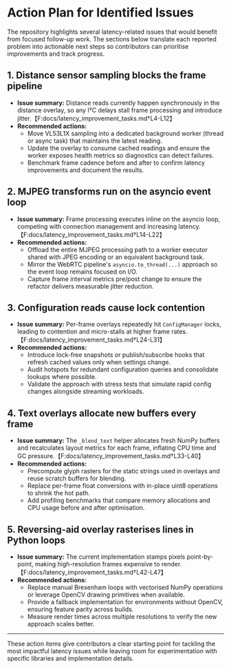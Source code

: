 # Action Plan for Identified Issues

The repository highlights several latency-related issues that would benefit from focused follow-up work. The sections below translate each reported problem into actionable next steps so contributors can prioritise improvements and track progress.

## 1. Distance sensor sampling blocks the frame pipeline
- **Issue summary:** Distance reads currently happen synchronously in the distance overlay, so any I²C delays stall frame processing and introduce jitter.【F:docs/latency_improvement_tasks.md†L4-L12】
- **Recommended actions:**
  - Move VL53L1X sampling into a dedicated background worker (thread or async task) that maintains the latest reading.
  - Update the overlay to consume cached readings and ensure the worker exposes health metrics so diagnostics can detect failures.
  - Benchmark frame cadence before and after to confirm latency improvements and document the results.

## 2. MJPEG transforms run on the asyncio event loop
- **Issue summary:** Frame processing executes inline on the asyncio loop, competing with connection management and increasing latency.【F:docs/latency_improvement_tasks.md†L14-L22】
- **Recommended actions:**
  - Offload the entire MJPEG processing path to a worker executor shared with JPEG encoding or an equivalent background task.
  - Mirror the WebRTC pipeline's `asyncio.to_thread(...)` approach so the event loop remains focused on I/O.
  - Capture frame interval metrics pre/post change to ensure the refactor delivers measurable jitter reduction.

## 3. Configuration reads cause lock contention
- **Issue summary:** Per-frame overlays repeatedly hit `ConfigManager` locks, leading to contention and micro-stalls at higher frame rates.【F:docs/latency_improvement_tasks.md†L24-L31】
- **Recommended actions:**
  - Introduce lock-free snapshots or publish/subscribe hooks that refresh cached values only when settings change.
  - Audit hotspots for redundant configuration queries and consolidate lookups where possible.
  - Validate the approach with stress tests that simulate rapid config changes alongside streaming workloads.

## 4. Text overlays allocate new buffers every frame
- **Issue summary:** The `_blend_text` helper allocates fresh NumPy buffers and recalculates layout metrics for each frame, inflating CPU time and GC pressure.【F:docs/latency_improvement_tasks.md†L33-L40】
- **Recommended actions:**
  - Precompute glyph rasters for the static strings used in overlays and reuse scratch buffers for blending.
  - Replace per-frame float conversions with in-place uint8 operations to shrink the hot path.
  - Add profiling benchmarks that compare memory allocations and CPU usage before and after optimisation.

## 5. Reversing-aid overlay rasterises lines in Python loops
- **Issue summary:** The current implementation stamps pixels point-by-point, making high-resolution frames expensive to render.【F:docs/latency_improvement_tasks.md†L42-L47】
- **Recommended actions:**
  - Replace manual Bresenham loops with vectorised NumPy operations or leverage OpenCV drawing primitives when available.
  - Provide a fallback implementation for environments without OpenCV, ensuring feature parity across builds.
  - Measure render times across multiple resolutions to verify the new approach scales better.

---
These action items give contributors a clear starting point for tackling the most impactful latency issues while leaving room for experimentation with specific libraries and implementation details.
